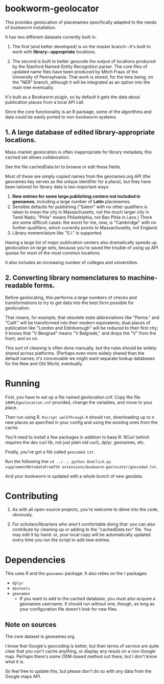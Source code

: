 bookworm-geolocator
===================

This provides geolocation of placenames specifically adapted to the needs of bookworm installation.

It has two different datasets currently built in. 

1. The first (and better developed) is on the master branch--it's built to work with **library--appropriate** locations.

2. The second is built to better geocode the output of locations produced by the Stanford Named-Entity Recognition parser. The core files of updated name files have been produced by Mitch Fraas of the University of Pennsylvania. That work is stored, for the time being, on the "NER" branch, although it will be integrated as an option into the main tree eventually.


It's built as a Bookworm plugin, so by default it gets the data about publication places from a local API call.

Since the core functionality is an R package, some of the algorithms and data could be easily ported to non-bookworm systems.



## 1. A large database of edited library-appropriate locations.

Mass-market geolocation is often inappropriate for library metadata; this cached set allows collaboration. 

See the file cachedData.txt to browse or edit these fields.

Most of these are simply copied names from the geonames.org API (the geonames key serves as the unique identifier for a place), but they have been tailored for library data is two important ways:

1. **New entries for some large publishing centers not included in geonames**, including a large number of **Latin** placenames.
2. Sensible defaults for publishing ("Salem" with no other qualifiers is taken to mean the city in Massachusetts, not the much larger city in Tamil Nadu; "Phila" means Philadelphia, not Ban Phila in Laos.) There are some difficult cases: the worst for me, now, is "Cambridge" with no further qualifiers, which currently points to Massachusetts, not England.
3. Library nomenclature like "S.l." is supported.

Having a large list of major publication centers also dramatically speeds up geolocation on large sets, because you're saved the trouble of using up API quotas for most of the most common locations.

It also includes an increasing number of colleges and universities.

## 2. Converting library nomenclatures to machine-readable forms.

Before geolocating, this performs a large numbers of checks and transformations to try to get data into the best form possible for geolocation.

That means, for example, that obsolete state abbreviations like "Penna." and "Calif." will be transformed into their modern equivalents; dual places of publication like "London and Edinborough" will be reduced to their first city; it knows that "V Beograd" means "V Belgrade," and drops the "V" from the front; and so on.

This sort of cleaning is often done manually, but the rules should be widely shared across platforms. (Perhaps even more widely shared than the default names; it's conceivable we might want separate lookup databases for the New and Old World, eventually.

# Running

First, you have to set up a file named geolocation.cnf. Copy the file `SAMPLEgeolocation.cnf` provided, change the variables, and move to your place.

Then run using R. `Rscript walkThrough.R` should run, downloading up to n new places as specified in your config and using the existing ones from the cache.

You'll need to install a few packages in addition to base R: RCurl (which requires the dev curl lib, not just plain old curl), dplyr, geonames, etc.

Finally, you've got a file called `geocoded.txt`. 

Run the following line `cd ../..; python OneClick.py supplementMetadataFromTSV extensions/bookworm-geolocator/geocoded.txt`.

And your bookworm is updated with a whole bunch of new geodata.




# Contributing

1. As with all open-source projects, you're welcome to delve into the code, obviously.

2. For scholars/librarians who aren't comfortable doing that: you can also contribute by cleaning up or adding to the "cachedData.tsv" file. You may edit it by hand: or, your local copy will be automatically updated every time you run the script to add new entries.


# Dependencies

This uses R and the `geonames` package.
It also relies on the r packages:

* `dplyr`
* `devtools`
* `geonames`
    * If you want to add to the cached database, you must also acquire a geonames username. It should run without one, though, as long as your configuration file doesn't look for new files.


## Note on sources

The core dataset is geonames.org.

I know that Google's geocoding is better, but their terms of service are quite clear that you can't cache anything, or display any resuls on a non-Google map. Perhaps there's some OSM-based method out there, but I don't know what it is.

So feel free to update this, but please don't do so with any data from the Google maps API.


